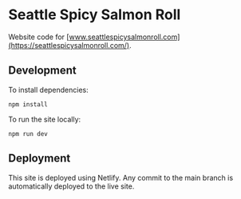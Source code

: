 # Seattle Spicy Salmon Roll

Website code for [www.seattlespicysalmonroll.com](https://seattlespicysalmonroll.com/).

## Development

To install dependencies:

```
npm install
```

To run the site locally:

```
npm run dev
```

## Deployment

This site is deployed using Netlify. Any commit to the main branch is automatically deployed to the live site.
